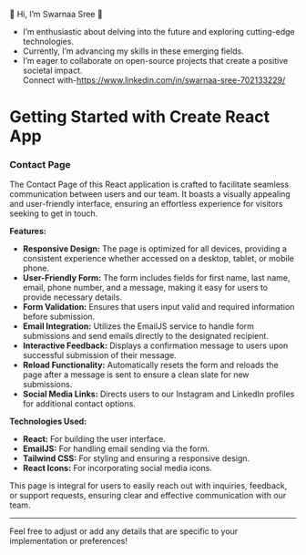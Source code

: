 👋 Hi, I’m Swarnaa Sree 👋                                                                                                                                            

- I’m enthusiastic about delving into the future and exploring cutting-edge technologies. 
- Currently, I’m advancing my skills in these emerging fields.
- I’m eager to collaborate on open-source projects that create a positive societal impact.                                                                              
Connect with-https://www.linkedin.com/in/swarnaa-sree-702133229/

# Getting Started with Create React App

### Contact Page

The Contact Page of this React application is crafted to facilitate seamless communication between users and our team. It boasts a visually appealing and user-friendly interface, ensuring an effortless experience for visitors seeking to get in touch.

**Features:**

- **Responsive Design:** The page is optimized for all devices, providing a consistent experience whether accessed on a desktop, tablet, or mobile phone.
- **User-Friendly Form:** The form includes fields for first name, last name, email, phone number, and a message, making it easy for users to provide necessary details.
- **Form Validation:** Ensures that users input valid and required information before submission.
- **Email Integration:** Utilizes the EmailJS service to handle form submissions and send emails directly to the designated recipient.
- **Interactive Feedback:** Displays a confirmation message to users upon successful submission of their message.
- **Reload Functionality:** Automatically resets the form and reloads the page after a message is sent to ensure a clean slate for new submissions.
- **Social Media Links:** Directs users to our Instagram and LinkedIn profiles for additional contact options.

**Technologies Used:**
- **React:** For building the user interface.
- **EmailJS:** For handling email sending via the form.
- **Tailwind CSS:** For styling and ensuring a responsive design.
- **React Icons:** For incorporating social media icons.

This page is integral for users to easily reach out with inquiries, feedback, or support requests, ensuring clear and effective communication with our team.

---

Feel free to adjust or add any details that are specific to your implementation or preferences!
